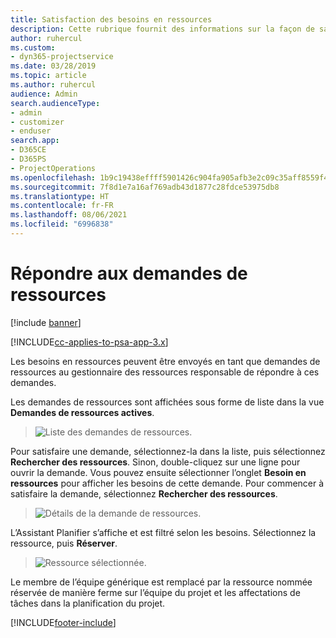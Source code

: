 ```yaml
---
title: Satisfaction des besoins en ressources
description: Cette rubrique fournit des informations sur la façon de satisfaire des besoins en ressources.
author: ruhercul
ms.custom:
- dyn365-projectservice
ms.date: 03/28/2019
ms.topic: article
ms.author: ruhercul
audience: Admin
search.audienceType:
- admin
- customizer
- enduser
search.app:
- D365CE
- D365PS
- ProjectOperations
ms.openlocfilehash: 1b9c19438effff5901426c904fa905afb3e2c09c35aff8559f491c06401806e0
ms.sourcegitcommit: 7f8d1e7a16af769adb43d1877c28fdce53975db8
ms.translationtype: HT
ms.contentlocale: fr-FR
ms.lasthandoff: 08/06/2021
ms.locfileid: "6996838"
---
```

# <a name="fulfilling-resource-requests"></a>Répondre aux demandes de ressources

[!include [banner](../includes/psa-now-project-operations.md)]

[!INCLUDE[cc-applies-to-psa-app-3.x](../includes/cc-applies-to-psa-app-3x.md)]

Les besoins en ressources peuvent être envoyés en tant que demandes de ressources au gestionnaire des ressources responsable de répondre à ces demandes.

Les demandes de ressources sont affichées sous forme de liste dans la vue **Demandes de ressources actives**.

> ![Liste des demandes de ressources.](media/Resource-Management-image59.png)

Pour satisfaire une demande, sélectionnez-la dans la liste, puis sélectionnez **Rechercher des ressources**. Sinon, double-cliquez sur une ligne pour ouvrir la demande. Vous pouvez ensuite sélectionner l’onglet **Besoin en ressources** pour afficher les besoins de cette demande. Pour commencer à satisfaire la demande, sélectionnez **Rechercher des ressources**.

> ![Détails de la demande de ressources.](media/Resource-Management-image60.png)

L’Assistant Planifier s’affiche et est filtré selon les besoins. Sélectionnez la ressource, puis **Réserver**.

> ![Ressource sélectionnée.](media/Resource-Management-image61.png)

Le membre de l’équipe générique est remplacé par la ressource nommée réservée de manière ferme sur l’équipe du projet et les affectations de tâches dans la planification du projet.


[!INCLUDE[footer-include](../includes/footer-banner.md)]